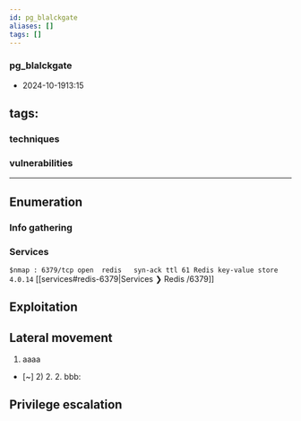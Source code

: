 ```yaml
---
id: pg_blalckgate
aliases: []
tags: []
---
```



### pg_blalckgate
* 2024-10-1913:15


## tags: 

### techniques

### vulnerabilities 
----------


## Enumeration

  ### Info gathering   



  ### Services

   `$nmap : 6379/tcp open  redis   syn-ack ttl 61 Redis key-value store 4.0.14`
   [[services#redis-6379|Services ❯ Redis /6379]] 

## Exploitation



## Lateral movement

  
1) aaaa
- [~] 2) 2. 2. bbb:



## Privilege escalation


